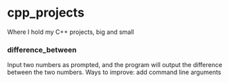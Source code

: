# cpp_projects
Where I hold my C++ projects, big and small


### difference_between
Input two numbers as prompted, and the program will output the difference between the two numbers.
Ways to improve: add command line arguments
